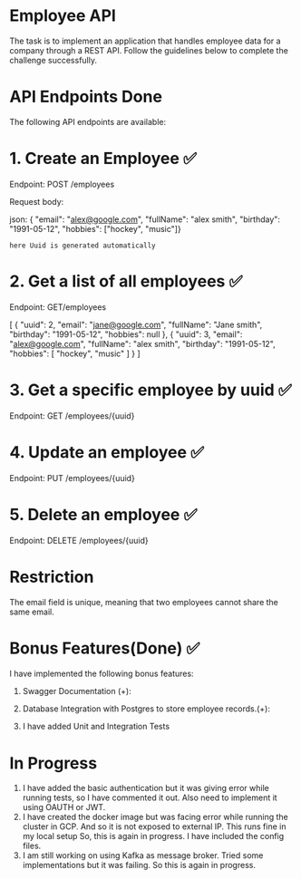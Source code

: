 # Employee API
The task is to implement an application that handles employee data for a company through a REST API. Follow the guidelines below to complete the challenge successfully.

# API Endpoints Done
The following API endpoints are available:

# 1. Create an Employee ✅ 
Endpoint: POST /employees

Request body:

json: {
    "email": "alex@google.com",
    "fullName": "alex smith",
    "birthday": "1991-05-12",
    "hobbies": ["hockey", "music"]}

    here Uuid is generated automatically 

# 2. Get a list of all employees ✅ 
Endpoint: GET/employees

[
    {
        "uuid": 2,
        "email": "jane@google.com",
        "fullName": "Jane smith",
        "birthday": "1991-05-12",
        "hobbies": null
    },
    {
        "uuid": 3,
        "email": "alex@google.com",
        "fullName": "alex smith",
        "birthday": "1991-05-12",
        "hobbies": [
            "hockey",
            "music"
        ]
    }
]

# 3. Get a specific employee by uuid ✅ 
Endpoint: GET /employees/{uuid}

# 4. Update an employee ✅ 
Endpoint: PUT /employees/{uuid}

# 5. Delete an employee ✅ 
Endpoint: DELETE /employees/{uuid}

# Restriction
The email field is unique, meaning that two employees cannot share the same email.

# Bonus Features(Done) ✅ 
I have implemented the following bonus features:

1. Swagger Documentation (+):

2. Database Integration with Postgres to store employee records.(+):

3. I have added Unit and Integration Tests

# In Progress
1. I have added the basic authentication but it was giving error while running tests, so I have commented it out. Also need to implement it using OAUTH or JWT.
2. I have created the docker image but was facing error while running the cluster in GCP. And so it is not exposed to external IP. This runs fine in my local setup So, this is again in progress. I have included the config files.
3. I am still working on using Kafka as message broker. Tried some implementations but it was failing. So this is again in progress.

